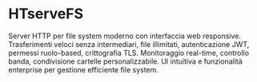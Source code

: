 # HTserveFS
Server HTTP per file system moderno con interfaccia web responsive. Trasferimenti veloci senza intermediari, file illimitati, autenticazione JWT, permessi ruolo-based, crittografia TLS. Monitoraggio real-time, controllo banda, condivisione cartelle personalizzabile. UI intuitiva e funzionalità enterprise per gestione efficiente file system. 
